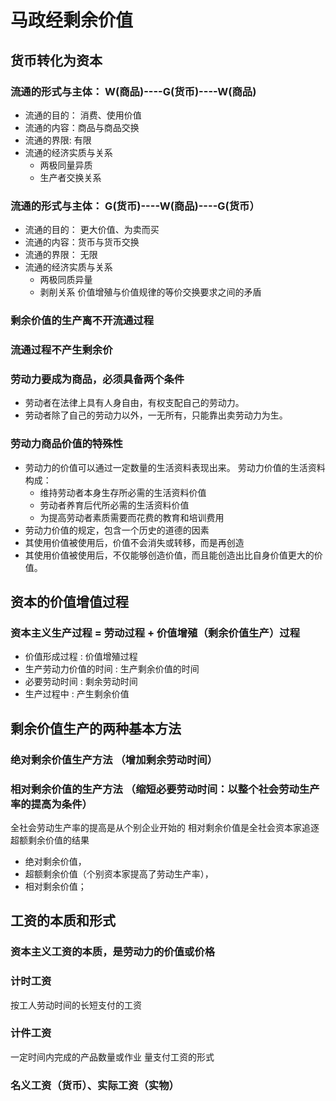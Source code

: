 # 马政经剩余价值 
## 货币转化为资本 
### 流通的形式与主体： W(商品)----G(货币)----W(商品)
* 流通的目的： 消费、使用价值 
* 流通的内容：商品与商品交换
* 流通的界限: 有限 
* 流通的经济实质与关系 
    - 两极同量异质 
    - 生产者交换关系
### 流通的形式与主体： G(货币)----W(商品)----G(货币）
* 流通的目的： 更大价值、为卖而买
* 流通的内容：货币与货币交换 
* 流通的界限： 无限 
* 流通的经济实质与关系 
    - 两极同质异量 
    - 剥削关系 
价值增殖与价值规律的等价交换要求之间的矛盾

### 剩余价值的生产离不开流通过程
### 流通过程不产生剩余价 
### 劳动力要成为商品，必须具备两个条件
* 劳动者在法律上具有人身自由，有权支配自己的劳动力。
* 劳动者除了自己的劳动力以外，一无所有，只能靠出卖劳动力为生。 
### 劳动力商品价值的特殊性 
* 劳动力的价值可以通过一定数量的生活资料表现出来。 
  劳动力价值的生活资料构成：
     - 维持劳动者本身生存所必需的生活资料价值
     - 劳动者养育后代所必需的生活资料价值 
     - 为提高劳动者素质需要而花费的教育和培训费用
* 劳动力价值的规定，包含一个历史的道德的因素 
* 其使用价值被使用后，价值不会消失或转移，而是再创造 
* 其使用价值被使用后，不仅能够创造价值，而且能创造出比自身价值更大的价值。 
## 资本的价值增值过程 
###  资本主义生产过程 = 劳动过程 + 价值增殖（剩余价值生产）过程 
  - 价值形成过程 : 价值增殖过程 
  - 生产劳动力价值的时间 : 生产剩余价值的时间 
  - 必要劳动时间 : 剩余劳动时间 
  - 生产过程中 : 产生剩余价值

## 剩余价值生产的两种基本方法
### 绝对剩余价值生产方法 （增加剩余劳动时间）
### 相对剩余价值的生产方法 （缩短必要劳动时间：以整个社会劳动生产率的提高为条件） 
全社会劳动生产率的提高是从个别企业开始的
相对剩余价值是全社会资本家追逐超额剩余价值的结果

- 绝对剩余价值，
- 超额剩余价值（个别资本家提高了劳动生产率），
- 相对剩余价值；

## 工资的本质和形式
### 资本主义工资的本质，是劳动力的价值或价格 

### 计时工资
按工人劳动时间的长短支付的工资
### 计件工资
一定时间内完成的产品数量或作业
量支付工资的形式


### 名义工资（货币）、实际工资（实物）















